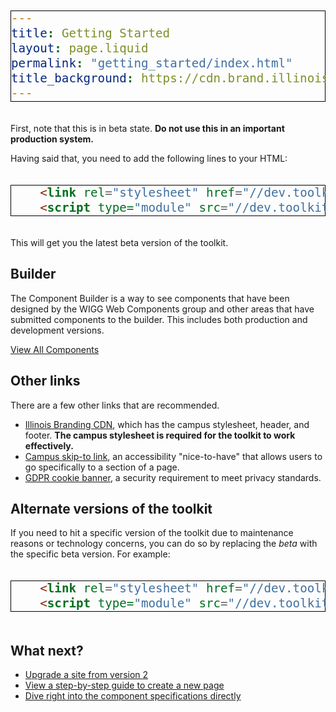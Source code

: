 ```yaml
---
title: Getting Started
layout: page.liquid
permalink: "getting_started/index.html"
title_background: https://cdn.brand.illinois.edu/patterns/ascend/orange.svg
---
```

<style>
code {
    display: block;
    padding: 30px;
    background: #e7e7f7;
    margin: 20px 0;
    border: thin solid black;
    font-size: 1.2rem;
    overflow-wrap: break-word;
}
</style>


First, note that this is in beta state. **Do not use this in an important production system.**

Having said that, you need to add the following lines to your HTML:

```html
    <link rel="stylesheet" href="//dev.toolkit.illinois.edu/latest/toolkit.css">
    <script type="module" src="//dev.toolkit.illinois.edu/latest/toolkit.js"></script>
```

This will get you the latest beta version of the toolkit. 

## Builder

The Component Builder is a way to see components that have been designed by the WIGG Web Components group and other areas that have submitted components to the builder. This includes both production and development versions.

<a href="/#components" class="ilw-button ilw-theme-orange-1">View All Components</a>

## Other links

There are a few other links that are recommended. 

* <a href="https://cdn.brand.illinois.edu/">Illinois Branding CDN</a>, which has the campus stylesheet, header, and footer. <strong>The campus stylesheet is required for the toolkit to work effectively.</strong>
* <a href="https://accessibleit.disability.illinois.edu/tools/skipto/">Campus skip-to link</a>, an accessibility "nice-to-have" that allows users to go specifically to a section of a page. 
* <a href="https://www.vpaa.uillinois.edu/cms/One.aspx?portalId=420456&pageId=1050467">GDPR cookie banner</a>, a security requirement to meet privacy standards.

## Alternate versions of the toolkit

If you need to hit a specific version of the toolkit due to maintenance reasons or technology concerns, you can do so by replacing the *beta* with the specific beta version. For example: 

```html
    <link rel="stylesheet" href="//dev.toolkit.illinois.edu/3.0.0-beta/toolkit.css">
    <script type="module" src="//dev.toolkit.illinois.edu/3.0.0-beta/toolkit.js"></script>
```

## What next? 

* <a href="/upgrade/index.html">Upgrade a site from version 2</a>
* <a href="/create_page/index.html">View a step-by-step guide to create a new page</a>
* <a href="/components_toc/index.html">Dive right into the component specifications directly</a>